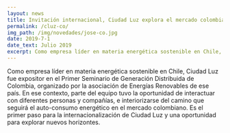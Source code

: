```yaml
---
layout: news
title: Invitación internacional, Ciudad Luz explora el mercado colombiano 
permalink: /cluz-co/
img_path: /img/novedades/jose-co.jpg
date: 2019-7-1
date_text: Julio 2019
excerpt: Como empresa líder en materia energética sostenible en Chile, Ciudad Luz fue expositor en el Primer Seminario de Generación Distribuida de Colombia...
---
```

Como empresa líder en materia energética sostenible en Chile, Ciudad Luz fue expositor en el Primer Seminario de Generación Distribuida de Colombia, organizado por la asociación de Energías Renovables de ese país. En ese contexto, parte del equipo tuvo la oportunidad de interactuar con diferentes personas y compañías, e interiorizarse del camino que seguirá el auto-consumo energético en el mercado colombiano. Es el primer paso para la internacionalización de Ciudad Luz y una oportunidad para explorar nuevos horizontes. 
